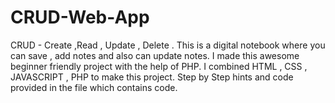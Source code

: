 # CRUD-Web-App
CRUD - Create ,Read , Update , Delete . This is a digital notebook where you can save , add notes and also can update notes.
I made this awesome beginner friendly project with the help of PHP.
I combined HTML , CSS , JAVASCRIPT , PHP to make this project.
Step by Step hints and code provided in the file which contains code.
